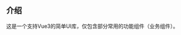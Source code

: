 <!--
 * @Description:
 * @Author: moon
 * @Date: 2021-11-30 16:16:48
 * @LastEditors: hy
 * @LastEditTime: 2021-11-30 16:40:20
-->
## 介绍

这是一个支持Vue3的简单UI库，仅包含部分常用的功能组件（业务组件）。